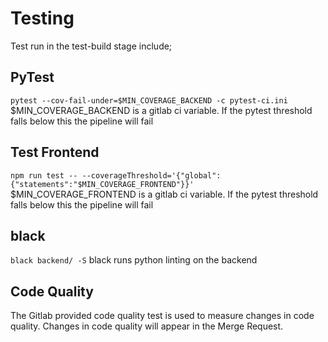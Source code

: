 # Testing
Test run in the test-build stage include;

## PyTest
```pytest --cov-fail-under=$MIN_COVERAGE_BACKEND -c pytest-ci.ini ```
$MIN_COVERAGE_BACKEND is a gitlab ci variable. If the pytest threshold falls below this the pipeline will fail

## Test Frontend
```npm run test -- --coverageThreshold='{"global":{"statements":"$MIN_COVERAGE_FRONTEND"}}' ```
$MIN_COVERAGE_FRONTEND is a gitlab ci variable. If the pytest threshold falls below this the pipeline will fail

## black
```black backend/ -S```
black runs python linting on the backend

## Code Quality
The Gitlab provided code quality test is used to measure changes in code quality. 
Changes in code quality will appear in the Merge Request.
